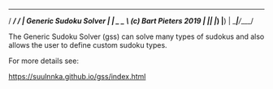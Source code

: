   ____ ____ ____
 / ___/ ___/ ___|  Generic Sudoku Solver
| |  _\___ \___ \  (c) Bart Pieters 2019
| |_| |___) |__) |
 \____|____/____/

The Generic Sudoku Solver (gss) can solve many types of sudokus and 
also allows the user to define custom sudoku types.

For more details see:

https://suulnnka.github.io/gss/index.html

